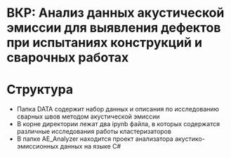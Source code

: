 # ВКР: Анализ данных акустической эмиссии для выявления дефектов при испытаниях конструкций и сварочных работах

# Структура
- Папка DATA содержит набор данных и описания по исследованию сварных швов методом акустической эмиссии
- В корне директории лежат два ipynb файла, в которых содержатся различные исследования работы кластеризаторов
- В папке AE_Analyzer находится проект анализатора акустико-эмиссионных данных на языке C#
